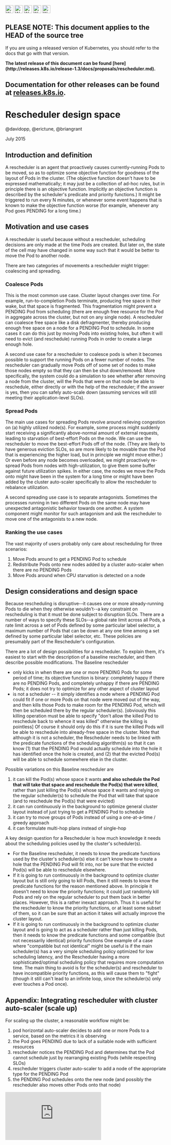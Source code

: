 <!-- BEGIN MUNGE: UNVERSIONED_WARNING -->

<!-- BEGIN STRIP_FOR_RELEASE -->

<img src="http://kubernetes.io/kubernetes/img/warning.png" alt="WARNING"
     width="25" height="25">
<img src="http://kubernetes.io/kubernetes/img/warning.png" alt="WARNING"
     width="25" height="25">
<img src="http://kubernetes.io/kubernetes/img/warning.png" alt="WARNING"
     width="25" height="25">
<img src="http://kubernetes.io/kubernetes/img/warning.png" alt="WARNING"
     width="25" height="25">
<img src="http://kubernetes.io/kubernetes/img/warning.png" alt="WARNING"
     width="25" height="25">

<h2>PLEASE NOTE: This document applies to the HEAD of the source tree</h2>

If you are using a released version of Kubernetes, you should
refer to the docs that go with that version.

<!-- TAG RELEASE_LINK, added by the munger automatically -->
<strong>
The latest release of this document can be found
[here](http://releases.k8s.io/release-1.3/docs/proposals/rescheduler.md).

Documentation for other releases can be found at
[releases.k8s.io](http://releases.k8s.io).
</strong>
--

<!-- END STRIP_FOR_RELEASE -->

<!-- END MUNGE: UNVERSIONED_WARNING -->

# Rescheduler design space

@davidopp, @erictune, @briangrant

July 2015

## Introduction and definition

A rescheduler is an agent that proactively causes currently-running
Pods to be moved, so as to optimize some objective function for
goodness of the layout of Pods in the cluster. (The objective function
doesn't have to be expressed mathematically; it may just be a
collection of ad-hoc rules, but in principle there is an objective
function. Implicitly an objective function is described by the
scheduler's predicate and priority functions.) It might be triggered
to run every N minutes, or whenever some event happens that is known
to make the objective function worse (for example, whenever any Pod goes
PENDING for a long time.)

## Motivation and use cases

A rescheduler is useful because without a rescheduler, scheduling
decisions are only made at the time Pods are created. But later on,
the state of the cell may have changed in some way such that it would
be better to move the Pod to another node.

There are two categories of movements a rescheduler might trigger: coalescing
and spreading.

### Coalesce Pods

This is the most common use case. Cluster layout changes over time. For
example, run-to-completion Pods terminate, producing free space in their wake, but that space
is fragmented. This fragmentation might prevent a PENDING Pod from scheduling
(there are enough free resource for the Pod in aggregate across the cluster,
but not on any single node). A rescheduler can coalesce free space like a
disk defragmenter, thereby producing enough free space on a node for a PENDING
Pod to schedule. In some cases it can do this just by moving Pods into existing
holes, but often it will need to evict (and reschedule) running Pods in order to
create a large enough hole.

A second use case for a rescheduler to coalesce pods is when it becomes possible
to support the running Pods on a fewer number of nodes. The rescheduler can
gradually move Pods off of some set of nodes to make those nodes empty so
that they can then be shut down/removed. More specifically,
the system could do a simulation to see whether after removing a node from the
cluster, will the Pods that were on that node be able to reschedule,
either directly or with the help of the rescheduler; if the answer is
yes, then you can safely auto-scale down (assuming services will still
meeting their application-level SLOs).

### Spread Pods

The main use cases for spreading Pods revolve around relieving congestion on (a) highly
utilized node(s). For example, some process might suddenly start receiving a significantly
above-normal amount of external requests, leading to starvation of best-effort
Pods on the node. We can use the rescheduler to move the best-effort Pods off of the
node. (They are likely to have generous eviction SLOs, so are more likely to be movable
than the Pod that is experiencing the higher load, but in principle we might move either.)
Or even before any node becomes overloaded, we might proactively re-spread Pods from nodes
with high-utilization, to give them some buffer against future utilization spikes. In either
case, the nodes we move the Pods onto might have been in the system for a long time or might
have been added by the cluster auto-scaler specifically to allow the rescheduler to
rebalance utilization.

A second spreading use case is to separate antagonists.
Sometimes the processes running in two different Pods on the same node
may have unexpected antagonistic
behavior towards one another. A system component might monitor for such
antagonism and ask the rescheduler to move one of the antagonists to a new node.

### Ranking the use cases

The vast majority of users probably only care about rescheduling for three scenarios:

1. Move Pods around to get a PENDING Pod to schedule
1. Redistribute Pods onto new nodes added by a cluster auto-scaler when there are no PENDING Pods
1. Move Pods around when CPU starvation is detected on a node

## Design considerations and design space

Because rescheduling is disruptive--it causes one or more
already-running Pods to die when they otherwise wouldn't--a key
constraint on rescheduling is that it must be done subject to
disruption SLOs. There are a number of ways to specify these SLOs--a
global rate limit across all Pods, a rate limit across a set of Pods
defined by some particular label selector, a maximum number of Pods
that can be down at any one time among a set defined by some
particular label selector, etc. These policies are presumably part of
the Rescheduler's configuration.

There are a lot of design possibilities for a rescheduler. To explain
them, it's easiest to start with the description of a baseline
rescheduler, and then describe possible modifications. The Baseline
rescheduler
* only kicks in when there are one or more PENDING Pods for some period of time; its objective function is binary: completely happy if there are no PENDING Pods, and completely unhappy if there are PENDING Pods; it does not try to optimize for any other aspect of cluster layout
* is not a scheduler -- it simply identifies a node where a PENDING Pod could fit if one or more Pods on that node were moved out of the way, and then kills those Pods to make room for the PENDING Pod, which will then be scheduled there by the regular scheduler(s).  [obviously this killing operation must be able to specify "don't allow the killed Pod to reschedule back to whence it was killed" otherwise the killing is pointless] Of course it should only do this if it is sure the killed Pods will be able to reschedule into already-free space in the cluster. Note that although it is not a scheduler, the Rescheduler needs to be linked with the predicate functions of the scheduling algorithm(s) so that it can know (1) that the PENDING Pod would actually schedule into the hole it has identified once the hole is created, and (2) that the evicted Pod(s) will be able to schedule somewhere else in the cluster.

Possible variations on this Baseline rescheduler are

1. it can kill the Pod(s) whose space it wants **and also schedule the Pod that will take that space and reschedule the Pod(s) that were killed**, rather than just killing the Pod(s) whose space it wants and relying on the regular scheduler(s) to schedule the Pod that will take that space (and to reschedule the Pod(s) that were evicted)
1. it can run continuously in the background to optimize general cluster layout instead of just trying to get a PENDING Pod to schedule
1. it can try to move groups of Pods instead of using a one-at-a-time / greedy approach
1. it can formulate multi-hop plans instead of single-hop

A key design question for a Rescheduler is how much knowledge it needs about the scheduling policies used by the cluster's scheduler(s).
* For the Baseline rescheduler, it needs to know the predicate functions used by the cluster's scheduler(s) else it can't know how to create a hole that the PENDING Pod will fit into, nor be sure that the evicted Pod(s) will be able to reschedule elsewhere.
* If it is going to run continuously in the background to optimize cluster layout but is still only going to kill Pods, then it still needs to know the predicate functions for the reason mentioned above. In principle it doesn't need to know the priority functions; it could just randomly kill Pods and rely on the regular scheduler to put them back in better places. However, this is a rather inexact approach. Thus it is useful for the rescheduler to know the priority functions, or at least some subset of them, so it can be sure that an action it takes will actually improve the cluster layout.
* If it is going to run continuously in the background to optimize cluster layout and is going to act as a scheduler rather than just killing Pods, then it needs to know the predicate functions and some compatible (but not necessarily identical) priority functions  One example of a case where "compatible but not identical" might be useful is if the main scheduler(s) has a very simple scheduling policy optimized for low scheduling latency, and the Rescheduler having a more sophisticated/optimal scheduling policy that requires more computation time. The main thing to avoid is for the scheduler(s) and rescheduler to have incompatible priority functions, as this will cause them to "fight" (though it still can't lead to an infinite loop, since the scheduler(s) only ever touches a Pod once).

## Appendix: Integrating rescheduler with cluster auto-scaler (scale up)

For scaling up the cluster, a reasonable workflow might be:

1. pod horizontal auto-scaler decides to add one or more Pods to a service, based on the metrics it is observing
1. the Pod goes PENDING due to lack of a suitable node with sufficient resources
1. rescheduler notices the PENDING Pod and determines that the Pod cannot schedule just by rearranging existing Pods (while respecting SLOs)
1. rescheduler triggers cluster auto-scaler to add a node of the appropriate type for the PENDING Pod
1. the PENDING Pod schedules onto the new node (and possibly the rescheduler also moves other Pods onto that node)

<!-- BEGIN MUNGE: GENERATED_ANALYTICS -->
[![Analytics](https://kubernetes-site.appspot.com/UA-36037335-10/GitHub/docs/proposals/rescheduler.md?pixel)]()
<!-- END MUNGE: GENERATED_ANALYTICS -->
